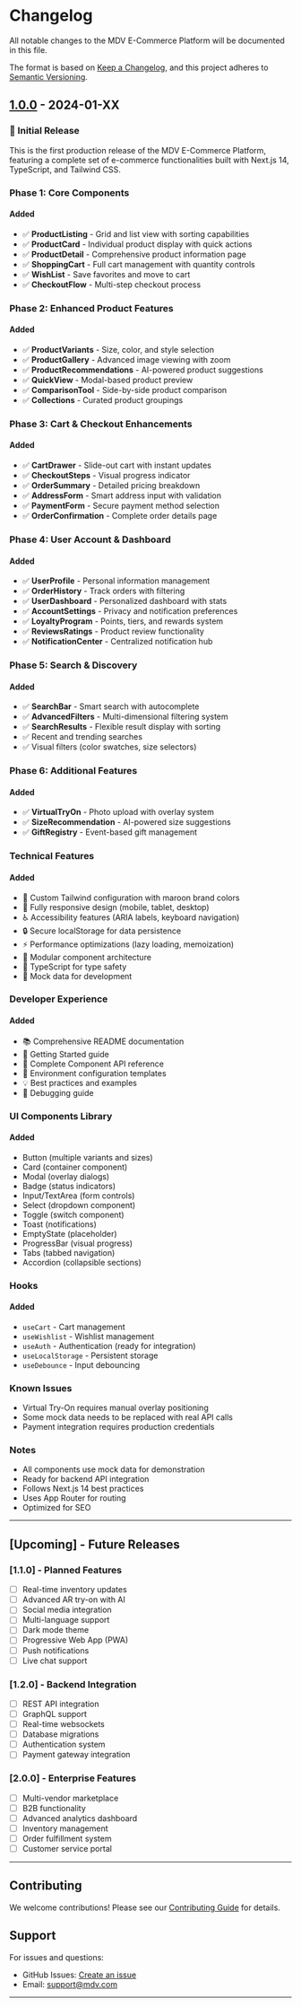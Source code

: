 # Changelog

All notable changes to the MDV E-Commerce Platform will be documented in this file.

The format is based on [Keep a Changelog](https://keepachangelog.com/en/1.0.0/),
and this project adheres to [Semantic Versioning](https://semver.org/spec/v2.0.0.html).

## [1.0.0] - 2024-01-XX

### 🎉 Initial Release

This is the first production release of the MDV E-Commerce Platform, featuring a complete set of e-commerce functionalities built with Next.js 14, TypeScript, and Tailwind CSS.

### Phase 1: Core Components
#### Added
- ✅ **ProductListing** - Grid and list view with sorting capabilities
- ✅ **ProductCard** - Individual product display with quick actions
- ✅ **ProductDetail** - Comprehensive product information page
- ✅ **ShoppingCart** - Full cart management with quantity controls
- ✅ **WishList** - Save favorites and move to cart
- ✅ **CheckoutFlow** - Multi-step checkout process

### Phase 2: Enhanced Product Features
#### Added
- ✅ **ProductVariants** - Size, color, and style selection
- ✅ **ProductGallery** - Advanced image viewing with zoom
- ✅ **ProductRecommendations** - AI-powered product suggestions
- ✅ **QuickView** - Modal-based product preview
- ✅ **ComparisonTool** - Side-by-side product comparison
- ✅ **Collections** - Curated product groupings

### Phase 3: Cart & Checkout Enhancements
#### Added
- ✅ **CartDrawer** - Slide-out cart with instant updates
- ✅ **CheckoutSteps** - Visual progress indicator
- ✅ **OrderSummary** - Detailed pricing breakdown
- ✅ **AddressForm** - Smart address input with validation
- ✅ **PaymentForm** - Secure payment method selection
- ✅ **OrderConfirmation** - Complete order details page

### Phase 4: User Account & Dashboard
#### Added
- ✅ **UserProfile** - Personal information management
- ✅ **OrderHistory** - Track orders with filtering
- ✅ **UserDashboard** - Personalized dashboard with stats
- ✅ **AccountSettings** - Privacy and notification preferences
- ✅ **LoyaltyProgram** - Points, tiers, and rewards system
- ✅ **ReviewsRatings** - Product review functionality
- ✅ **NotificationCenter** - Centralized notification hub

### Phase 5: Search & Discovery
#### Added
- ✅ **SearchBar** - Smart search with autocomplete
- ✅ **AdvancedFilters** - Multi-dimensional filtering system
- ✅ **SearchResults** - Flexible result display with sorting
- ✅ Recent and trending searches
- ✅ Visual filters (color swatches, size selectors)

### Phase 6: Additional Features
#### Added
- ✅ **VirtualTryOn** - Photo upload with overlay system
- ✅ **SizeRecommendation** - AI-powered size suggestions
- ✅ **GiftRegistry** - Event-based gift management

### Technical Features
#### Added
- 🎨 Custom Tailwind configuration with maroon brand colors
- 📱 Fully responsive design (mobile, tablet, desktop)
- ♿ Accessibility features (ARIA labels, keyboard navigation)
- 🔒 Secure localStorage for data persistence
- ⚡ Performance optimizations (lazy loading, memoization)
- 🧩 Modular component architecture
- 📝 TypeScript for type safety
- 🎯 Mock data for development

### Developer Experience
#### Added
- 📚 Comprehensive README documentation
- 🚀 Getting Started guide
- 📖 Complete Component API reference
- 🔧 Environment configuration templates
- 💡 Best practices and examples
- 🐛 Debugging guide

### UI Components Library
#### Added
- Button (multiple variants and sizes)
- Card (container component)
- Modal (overlay dialogs)
- Badge (status indicators)
- Input/TextArea (form controls)
- Select (dropdown component)
- Toggle (switch component)
- Toast (notifications)
- EmptyState (placeholder)
- ProgressBar (visual progress)
- Tabs (tabbed navigation)
- Accordion (collapsible sections)

### Hooks
#### Added
- `useCart` - Cart management
- `useWishlist` - Wishlist management
- `useAuth` - Authentication (ready for integration)
- `useLocalStorage` - Persistent storage
- `useDebounce` - Input debouncing

### Known Issues
- Virtual Try-On requires manual overlay positioning
- Some mock data needs to be replaced with real API calls
- Payment integration requires production credentials

### Notes
- All components use mock data for demonstration
- Ready for backend API integration
- Follows Next.js 14 best practices
- Uses App Router for routing
- Optimized for SEO

---

## [Upcoming] - Future Releases

### [1.1.0] - Planned Features
- [ ] Real-time inventory updates
- [ ] Advanced AR try-on with AI
- [ ] Social media integration
- [ ] Multi-language support
- [ ] Dark mode theme
- [ ] Progressive Web App (PWA)
- [ ] Push notifications
- [ ] Live chat support

### [1.2.0] - Backend Integration
- [ ] REST API integration
- [ ] GraphQL support
- [ ] Real-time websockets
- [ ] Database migrations
- [ ] Authentication system
- [ ] Payment gateway integration

### [2.0.0] - Enterprise Features
- [ ] Multi-vendor marketplace
- [ ] B2B functionality
- [ ] Advanced analytics dashboard
- [ ] Inventory management
- [ ] Order fulfillment system
- [ ] Customer service portal

---

## Contributing

We welcome contributions! Please see our [Contributing Guide](CONTRIBUTING.md) for details.

## Support

For issues and questions:
- GitHub Issues: [Create an issue](https://github.com/yourusername/mdv/issues)
- Email: support@mdv.com

---

[1.0.0]: https://github.com/yourusername/mdv/releases/tag/v1.0.0

